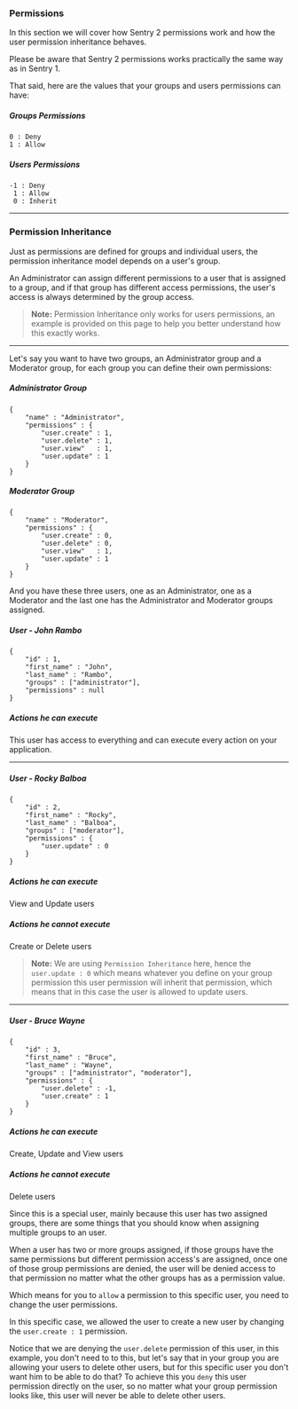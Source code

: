 ### Permissions

In this section we will cover how Sentry 2 permissions work and how the user
permission inheritance behaves.

Please be aware that Sentry 2 permissions works practically the same way as in
Sentry 1.

That said, here are the values that your groups and users permissions can have:

##### Groups Permissions

	0 : Deny
	1 : Allow

##### Users Permissions

	-1 : Deny
	 1 : Allow
	 0 : Inherit

----------

### Permission Inheritance

Just as permissions are defined for groups and individual users, the permission
inheritance model depends on a user's group.

An Administrator can assign different permissions to a user that is assigned to
a group, and if that group has different access permissions, the user's access
is always determined by the group access.

> **Note:** Permission Inheritance only works for users permissions, an example
is provided on this page to help you
 better understand how this exactly works.


----------


Let's say you want to have two groups, an Administrator group and a Moderator
group, for each group you can define their own permissions:

##### Administrator Group

	{
		"name" : "Administrator",
		"permissions" : {
			"user.create" : 1,
			"user.delete" : 1,
			"user.view"   : 1,
			"user.update" : 1
		}
	}

##### Moderator Group

	{
		"name" : "Moderator",
		"permissions" : {
			"user.create" : 0,
			"user.delete" : 0,
			"user.view"   : 1,
			"user.update" : 1
		}
	}


And you have these three users, one as an Administrator, one as a Moderator
and the last one has the Administrator and Moderator groups assigned.


##### User - John Rambo

	{
		"id" : 1,
		"first_name" : "John",
		"last_name" : "Rambo",
		"groups" : ["administrator"],
		"permissions" : null
	}

##### Actions he can execute

This user has access to everything and can execute every action on your application.


----------


##### User - Rocky Balboa

	{
		"id" : 2,
		"first_name" : "Rocky",
		"last_name" : "Balboa",
		"groups" : ["moderator"],
		"permissions" : {
			"user.update" : 0
		}
	}

##### Actions he can execute

View and Update users

##### Actions he cannot execute

Create or Delete users

> **Note:** We are using `Permission Inheritance` here, hence the
`user.update : 0` which means whatever you define on your group permission
this user permission will inherit that permission, which means that in this
case the user is allowed to update users.


----------


##### User - Bruce Wayne

	{
		"id" : 3,
		"first_name" : "Bruce",
		"last_name" : "Wayne",
		"groups" : ["administrator", "moderator"],
		"permissions" : {
			"user.delete" : -1,
			"user.create" : 1
		}
	}

##### Actions he can execute

Create, Update and View users

##### Actions he cannot execute

Delete users

<p></p>

Since this is a special user, mainly because this user has two assigned groups,
there are some things that you should know when assigning multiple groups to
an user.

When a user has two or more groups assigned, if those groups have the same
permissions but different permission access's are assigned,
once one of those group permissions are denied, the user will be denied access
to that permission no matter what the other groups has as a permission value.

Which means for you to `allow` a permission to this specific user, you need to
change the user permissions.

In this specific case, we allowed the user to create a new user by changing the
`user.create : 1` permission.

Notice that we are denying the `user.delete` permission of this user, in this
example, you don't need to to this, but let's say that in your group you are
allowing your users to delete other users, but for this specific user you don't
want him to be able to do that? To achieve this you `deny` this user permission
directly on the user, so no matter what your group permission looks like, this
user will never be able to delete other users.
